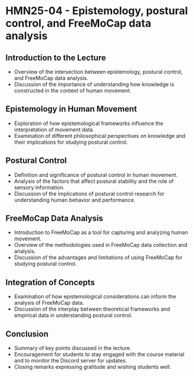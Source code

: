 # HMN25-04 - Epistemology, postural control, and FreeMoCap data analysis

## Introduction to the Lecture
   - Overview of the intersection between epistemology, postural control, and FreeMoCap data analysis.
   - Discussion of the importance of understanding how knowledge is constructed in the context of human movement.

## Epistemology in Human Movement
   - Exploration of how epistemological frameworks influence the interpretation of movement data.
   - Examination of different philosophical perspectives on knowledge and their implications for studying postural control.

## Postural Control
   - Definition and significance of postural control in human movement.
   - Analysis of the factors that affect postural stability and the role of sensory information.
   - Discussion of the implications of postural control research for understanding human behavior and performance.

## FreeMoCap Data Analysis
   - Introduction to FreeMoCap as a tool for capturing and analyzing human movement.
   - Overview of the methodologies used in FreeMoCap data collection and analysis.
   - Discussion of the advantages and limitations of using FreeMoCap for studying postural control.

## Integration of Concepts
   - Examination of how epistemological considerations can inform the analysis of FreeMoCap data.
   - Discussion of the interplay between theoretical frameworks and empirical data in understanding postural control.

## Conclusion
   - Summary of key points discussed in the lecture.
   - Encouragement for students to stay engaged with the course material and to monitor the Discord server for updates.
   - Closing remarks expressing gratitude and wishing students well.